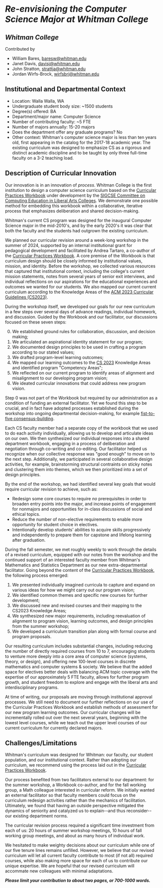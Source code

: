 # _Re-envisioning the Computer Science Major at Whitman College_

## _Whitman College_
Contributed by
- William Bares, baresw@whitman.edu
- Janet Davis, davisj@whitman.edu
- John Stratton, strattja@whitman.edu
- Jordan Wirfs-Brock, wirfsbrj@whitman.edu

## Institutional and Departmental Context
- Location: Walla Walla, WA
- Undergraduate student body size: ~1500 students
- Degree(s) offered: BA
- Department/major name: Computer Science
- Number of contributing faculty: ~5 FTE
- Number of majors annually: 15-20 majors
- Does the department offer any graduate programs? No
- Other context: Whitman's computer science major is less than ten years old, first appearing in the catalog for the 2017-18 academic year. The existing curriculum was designed to emphasize CS as a rigorous and distinct academic discipline and to be taught by only three full-time faculty on a 3-2 teaching load.

## Description of Curricular Innovation

Our innovation is in an innovation of _process_. Whitman College is the first institution to design a computer science curriculum based on the 
[Curricular Practices Workbook](https://computing-in-the-liberal-arts.github.io/CS2023/) under development by the 
[SIGCSE Committee on Computing Education in Liberal Arts Colleges](https://computing-in-the-liberal-arts.github.io/). We demonstrate one possible method for embedding this workbook within a collaborative, iterative process that emphasizes deliberation and shared decision-making.

Whitman's current CS program was designed for the inaugural Computer Science major in the mid-2010's, and by the early 2020's it was clear that both the faculty and the students had outgrown the existing curriculum. 

We planned our curricular revision around a week-long workshop in the summer of 2024, 
supported by an internal institutional grant for pedagogical development and facilitated 
by Andrea Tartaro, a co-author of the [Curricular Practices Workbook](https://computing-in-the-liberal-arts.github.io/CS2023/). 
A core premise of the Workbook is that curriculum design should be closely 
informed by institutional values, mission, and identity. 
Before the workshop, we collected various resources that captured that institutional 
context, including the college's current mission statements, notes from several years 
of senior exit interviews, and individual reflections on our aspirations for the 
educational experiences and outcomes we wanted for our students.
We also mapped our current current curriculum according to the Knowledge Areas of the [ACM 2023 Curricular Guidelines (CS2023)](https://csed.acm.org/cs2023-report-with-feedback/).

During the workshop itself, we developed our goals for our new curriculum in a few steps over several days of 
advance readings, individual homework, and discussion.
Guided by the Workbook and our facilitator, our discussions focused on these seven steps:

0. We established ground rules for collaboration, discussion, and decision making;
1. We articulated an aspirational identity statement for our program;
2. We documented design principles to be used in crafting a program according to our stated values;
3. We drafted program-level learning outcomes;
4. We mapped our learning outcomes to the [CS 2023](https://csed.acm.org/cs2023-report-with-feedback/) Knowledge Areas and identified program "Competency Areas";
5. We reflected on our current program to identify areas of alignment and misalignment to our developing program vision;
6. We ideated curricular innovations that could address new program vision.
   
Step 0 was not part of the Workbook but required by our administration as a condition of funding an external facilitator. Yet we found this step to be crucial, and in fact have adopted processes established during the workshop into ongoing departmental decision-making, for example [fist-to-five consensus-building](https://web.archive.org/web/20150219150200/http://www.freechild.org/Firestarter/Fist2Five.htm).

Each CS faculty member had a separate copy of the workbook that we used to do each activity individually, allowing us to develop and articulate ideas on our own. We then synthesized our individual responses into a shared department workbook, engaging in a process of  deliberation and negotiation through co-writing and co-editing. Our facilitator helped us recognize when our collective response was "good enough" to move on to the next step. Additionally, we participated in several collaborative design activities, for example, brainstorming structural contraints on sticky notes and clustering them into themes, which we then prioritized into a set of design principles.

By the end of the workshop, we had identified several key goals that would require curricular revision to achieve, such as:

* Redesign some core courses to require _no_ prerequisites in order to broaden entry points into the major, and increase points of engagement for nonmajors and opportunities for in-class discussions of social and ethical topics.
* Reduce the number of non-elective requirements to enable more opportunity for student choice in electives.
* Intentionally develop students' abilities to acquire skills progressively and independently to prepare them for capstone and lifelong learning after graduation.

During the fall semester, we met roughly weekly to work through the details of a revised curriculum, 
equipped with our notes from the workshop and the continued support of an interested faculty member 
from Whitman's Mathematics and Statistics Department as our new extra-departmental facilitator. 
Going beyond the content of the [Curricular Practices Workbook](https://computing-in-the-liberal-arts.github.io/CS2023/), 
the following process emerged:

1. We presented individually imagined curricula to capture and expand on various ideas for how we might carry out our program vision;
2. We identified common themes and specific new courses for further development;
3. We discussed new and revised courses and their mapping to the CS2023 Knowledge Areas;
4. We synthesized new major requirements, including reevaluation of alignment to program vision, learning outcomes, and design principles from the summer workshop;
5. We developed a curriculum transition plan along with formal course and program proposals.

Our resulting curriculum includes substantial changes, including reducing the number of directly required courses from 10 to 7, encouraging students to venture more deeply 
into a core area of computer science (systems, theory, or design), and offering new 100-level courses in discrete mathematics and computer systems & society. 
We believe that the added space for electives better deals with balancing ACM topic coverage with the expertise of our approximately 5 FTE faculty, allows for further program growth, and student freedom to explore and engage with the liberal arts and interdisciplinary programs.

At time of writing, our proposals are moving through institutional approval processes.
We still need to document our further reflections on our use of the Curricular Practices Workbook and
establish methods of assessment for our new program learning outcomes.
Our curricular changes will be incrementally rolled out over the next several years, 
beginning with the lowest level courses, while we teach out the upper level courses 
of our current curriculum for currently declared majors. 

## Challenges/Limitations

Whitman's curriculum was designed for Whitman: 
our faculty, our student population, and our institutional context. 
Rather than adopting our curriculum, we recommend using the process laid out in the [Curricular Practices Workbook](https://computing-in-the-liberal-arts.github.io/CS2023/). 

Our process benefited from two facilitators external to our department: 
for the summer workshop, a Workbook co-author, 
and for the fall working group, a Math colleague interested in curricular reform.
We initially wanted an external facilitator so that faculty members could focus on the curriculum redesign activities rather than the mechanics of facilitation. Ultimately, we found that having an outside perspective mitigated the dynamics of seniority and catalyzed us to explain--and thus reconsider--our existing department norms. 

The curricular revision process required a significant time investment from each of us:
20 hours of summer workshop meetings, 10 hours of fall working group meetings, and about as many hours of individual work.

We hesitated to make weighty decisions about our curriculum while one of our five tenure lines remains unfilled.
However, we believe that our revised curriculum will let all current faculty contribute to most (if not all) required courses,
while also making more space for each of us to contribute our unique expertise.
We are hopeful that our revised curriculum will accommate new colleagues with minimal adaptations.

**_Please limit your contribution to about two pages, or 700-1000 words._**

